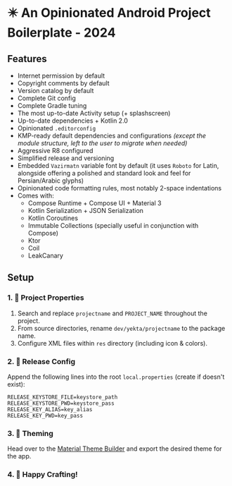 # ✴️ An Opinionated Android Project Boilerplate - 2024

## Features

+ Internet permission by default
+ Copyright comments by default
+ Version catalog by default
+ Complete Git config
+ Complete Gradle tuning
+ The most up-to-date Activity setup (+ splashscreen)
+ Up-to-date dependencies + Kotlin 2.0
+ Opinionated `.editorconfig`
+ KMP-ready default dependencies and configurations _(except the module structure, left to the user
  to migrate when needed)_
+ Aggressive R8 configured
+ Simplified release and versioning
+ Embedded `Vazirmatn` variable font by default (it uses `Roboto` for Latin, alongside offering a
  polished and standard look and feel for Persian/Arabic glyphs)
+ Opinionated code formatting rules, most notably 2-space indentations
+ Comes with:
  + Compose Runtime + Compose UI + Material 3
  + Kotlin Serialization + JSON Serialization
  + Kotlin Coroutines
  + Immutable Collections (specially useful in conjunction with Compose)
  + Ktor
  + Coil
  + LeakCanary

## Setup

### 1. 📝 Project Properties

1. Search and replace `projectname` and `PROJECT_NAME` throughout the project.
2. From source directories, rename `dev/yekta/projectname` to the package name.
3. Configure XML files within `res` directory (including icon & colors).

### 2. 🔧 Release Config

Append the following lines into the root `local.properties` (create if doesn't exist):

```properties
RELEASE_KEYSTORE_FILE=keystore_path
RELEASE_KEYSTORE_PWD=keystore_pass
RELEASE_KEY_ALIAS=key_alias
RELEASE_KEY_PWD=key_pass
```

### 3. 🎨 Theming

Head over to the
[Material Theme Builder](https://material-foundation.github.io/material-theme-builder/) and export
the desired theme for the app.

### 4. 🚀 Happy Crafting!
